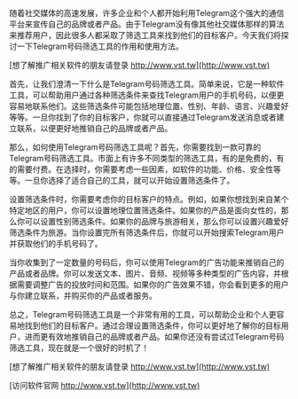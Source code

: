 随着社交媒体的高速发展，许多企业和个人都开始利用Telegram这个强大的通信平台来宣传自己的品牌或者产品。由于Telegram没有像其他社交媒体那样的算法来推荐用户，因此很多人都采取了筛选工具来找到他们的目标客户。今天我们将探讨一下Telegram号码筛选工具的作用和使用方法。

[想了解推广相关软件的朋友请登录 http://www.vst.tw](http://www.vst.tw)

首先，让我们澄清一下什么是Telegram号码筛选工具。简单来说，它是一种软件工具，可以帮助用户通过各种筛选条件来查找Telegram用户的手机号码，以便更容易地联系他们。这些筛选条件可能包括地理位置、性别、年龄、语言、兴趣爱好等等。一旦你找到了你的目标客户，你就可以直接通过Telegram发送消息或者建立联系，以便更好地推销自己的品牌或者产品。

那么，如何使用Telegram号码筛选工具呢？首先，你需要找到一款可靠的Telegram号码筛选工具。市面上有许多不同类型的筛选工具，有的是免费的，有的需要付费。在选择时，你需要考虑一些因素，如软件的功能、价格、安全性等等。一旦你选择了适合自己的工具，就可以开始设置筛选条件了。

设置筛选条件时，你需要考虑你的目标客户的特点。例如，如果你想找到来自某个特定地区的用户，你可以设置地理位置筛选条件。如果你的产品是面向女性的，那么你可以设置性别筛选条件。如果你的品牌与旅游相关，那么你可以设置兴趣爱好筛选条件为旅游。当你设置完所有筛选条件后，你就可以开始搜索Telegram用户并获取他们的手机号码了。

当你收集到了一定数量的号码后，你可以使用Telegram的广告功能来推销自己的产品或者品牌。你可以发送文本、图片、音频、视频等多种类型的广告内容，并根据需要调整广告的投放时间和范围。如果你的广告效果不错，你会看到更多的用户与你建立联系，并购买你的产品或者服务。

总之，Telegram号码筛选工具是一个非常有用的工具，可以帮助企业和个人更容易地找到他们的目标客户。通过合理设置筛选条件，你可以更好地了解你的目标用户，进而更有效地推销自己的品牌或者产品。如果你还没有尝试过Telegram号码筛选工具，现在就是一个很好的时机了！

[想了解推广相关软件的朋友请登录 http://www.vst.tw](http://www.vst.tw)


[访问软件官网 http://www.vst.tw](http://www.vst.tw)

